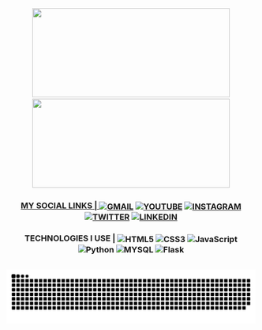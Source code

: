 ##

<div align="center">
  <a href="https://github.com/Lrd-M">
  <img height="180em" width="400em" src="https://github-readme-stats.vercel.app/api?username=Lrd-M&show_icons=true&theme=dark&include_all_commits=true&count_private=true"/>
  <img height="180em" width="400em" src="https://github-readme-stats.vercel.app/api/top-langs/?username=Lrd-M&layout=compact&langs_count=7&theme=dark"/>
</div>

<div align="center">
  <h3>MY SOCIAL LINKS |
     <a href=""><img align="center" alt="GMAIL" src="https://img.shields.io/badge/Gmail-000000?style=for-the-badge&logo=gmail&logoColor=white"/></a>
     <a href="https://www.youtube.com/channel/UCqQjxvBuDkpxPXhwVF7FXFw"><img align="center" alt="YOUTUBE" src="https://img.shields.io/badge/YouTube-000000?style=for-the-badge&logo=youtube&logoColor=white"/></a>
     <a href="https://www.instagram.com/lrdmzin/"><img align="center" alt="INSTAGRAM" src="https://img.shields.io/badge/Instagram-000000?style=for-the-badge&logo=instagram&logoColor=white"/></a>
     <a href="https://twitter.com/LRDMzin"><img align="center" alt="TWITTER" src="https://img.shields.io/badge/Twitter-000000?style=for-the-badge&logo=twitter&logoColor=white"/></a>
     <a href="https://www.linkedin.com/in/leonardo-queir%C3%B3z-machado-606321198/"><img align="center" alt="LINKEDIN" src="https://img.shields.io/badge/LinkedIn-000000?style=for-the-badge&logo=linkedin&logoColor=white"/></a>
</div>  
  
<div align="center">
  <h3>TECHNOLOGIES I USE |
     <img align="center" alt="HTML5" src="https://img.shields.io/badge/HTML5-000000?style=for-the-badge&logo=html5&logoColor=white"/>
     <img align="center" alt="CSS3" src="https://img.shields.io/badge/CSS3-000000?style=for-the-badge&logo=css3&logoColor=white"/>
     <img align="center" alt="JavaScript" src="https://img.shields.io/badge/JavaScript-000000?style=for-the-badge&logo=javascript&logoColor=white"/>
     <img align="center" alt="Python" src="https://img.shields.io/badge/Python-000000?style=for-the-badge&logo=python&logoColor=white"/>
     <img align="center" alt="MYSQL" src="https://img.shields.io/badge/MySQL-00000F?style=for-the-badge&logo=mysql&logoColor=white"/>
     <img align="center" alt="Flask" src="https://img.shields.io/badge/Flask-000000?style=for-the-badge&logo=flask&logoColor=white"/>
 </div>

## 
  
  ![Snake animation](https://github.com/Lrd-M/Lrd-M/blob/output/github-contribution-grid-snake.svg)
